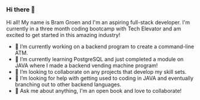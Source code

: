 ### Hi there 👋

<!--
**Bram-Gr/Bram-Gr** is a ✨ _special_ ✨ repository because its `README_ATM.md.md` (this file) appears on your GitHub profile.

Here are some ideas to get you started:

- 🔭 I’m currently working on a backend program to create a command-line ATM.
- 🌱 I’m currently learning PostgreSQL and just completed a module on JAVA where I made a backend vending machine program!
- 👯 I’m looking to collaborate on any projects that develop my skill sets.
- 🤔 I’m looking for help with getting used to coding in JAVA and eventually branching out to other backend languages.
- 💬 Ask me about anything, I'm an open book and love to collaborate!
- 📫 How to reach me: ...
- 😄 Pronouns: ...
- ⚡ Fun fact: ...
-->

Hi all! My name is Bram Groen and I'm an aspiring full-stack developer. I'm currently in a three month coding bootcamp with Tech Elevator and am excited to get started in this amazing industry! 

- 🔭 I’m currently working on a backend program to create a command-line ATM.
- 🌱 I’m currently learning PostgreSQL and just completed a module on JAVA where I made a backend vending machine program!
- 👯 I’m looking to collaborate on any projects that develop my skill sets.
- 🤔 I’m looking for help with getting used to coding in JAVA and eventually branching out to other backend languages.
- 💬 Ask me about anything, I'm an open book and love to collaborate!
